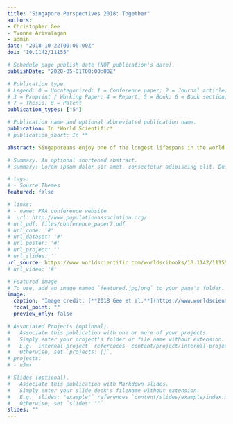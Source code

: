 ```yaml
---
title: "Singapore Perspectives 2018: Together"
authors:
- Christopher Gee
- Yvonne Arivalagan
- admin
date: "2018-10-22T00:00:00Z"
doi: "10.1142/11155"

# Schedule page publish date (NOT publication's date).
publishDate: "2020-05-01T00:00:00Z"

# Publication type.
# Legend: 0 = Uncategorized; 1 = Conference paper; 2 = Journal article;
# 3 = Preprint / Working Paper; 4 = Report; 5 = Book; 6 = Book section;
# 7 = Thesis; 8 = Patent
publication_types: ["5"]

# Publication name and optional abbreviated publication name.
publication: In *World Scientific*
# publication_short: In **

abstract: Singaporeans enjoy one of the longest lifespans in the world today. Singapore is also one of the most rapidly ageing societies in the world. Given these population trends, business and workers, individuals and families will experience significant changes in the way they work, play and organise their lives together. This book is a collection of speeches presented at Singapore Perspectives 2018 by leading thought leaders and eminent speakers on how our economic, political and social institutions can best adapt to and manage a rapidly ageing population. Contributors to this book tackle the urgent need to shape mind-sets, policies and decisions today for the best outcomes for current and future generations.

# Summary. An optional shortened abstract.
# summary: Lorem ipsum dolor sit amet, consectetur adipiscing elit. Duis posuere tellus ac convallis placerat. Proin tincidunt magna sed ex sollicitudin condimentum.

# tags:
# - Source Themes
featured: false

# links:
# - name: PAA conference website
#  url: http://www.populationassociation.org/
# url_pdf: files/conference_paper7.pdf
# url_code: '#'
# url_dataset: '#'
# url_poster: '#'
# url_project: ''
# url_slides: ''
url_source: https://www.worldscientific.com/worldscibooks/10.1142/11155
# url_video: '#'

# Featured image
# To use, add an image named `featured.jpg/png` to your page's folder. 
image:
  caption: 'Image credit: [**2018 Gee et al.**](https://www.worldscientific.com/worldscibooks/10.1142/11155)'
  focal_point: ""
  preview_only: false

# Associated Projects (optional).
#   Associate this publication with one or more of your projects.
#   Simply enter your project's folder or file name without extension.
#   E.g. `internal-project` references `content/project/internal-project/index.md`.
#   Otherwise, set `projects: []`.
# projects:
# - u5mr

# Slides (optional).
#   Associate this publication with Markdown slides.
#   Simply enter your slide deck's filename without extension.
#   E.g. `slides: "example"` references `content/slides/example/index.md`.
#   Otherwise, set `slides: ""`.
slides: ""
---
```

<div data-badge-details="right" data-badge-type="medium-donut" data-isbn="978-981-3276-27-7"" data-hide-no-mentions="true" class="altmetric-embed"></div>


